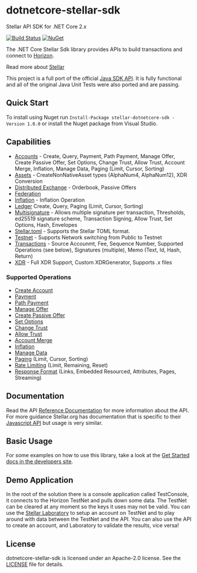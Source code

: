 # dotnetcore-stellar-sdk
Stellar API SDK for .NET Core 2.x

[![Build Status](https://travis-ci.org/elucidsoft/dotnetcore-stellar-sdk.svg?branch=master)](https://travis-ci.org/elucidsoft/dotnetcore-stellar-sdk)  [![NuGet](https://img.shields.io/nuget/v/1.0.svg)](https://www.nuget.org/packages/stellar-dotnetcore-sdk/1.0.0)

The .NET Core Stellar Sdk library provides APIs to build transactions and connect to [Horizon](https://github.com/stellar/horizon).

Read more about [Stellar](https://www.stellar.org/)

This project is a full port of the official [Java SDK API](https://github.com/stellar/java-stellar-sdk).  It is fully functional and all of the original Java Unit Tests were also ported and are passing.  

## Quick Start
To install using Nuget run `Install-Package stellar-dotnetcore-sdk -Version 1.0.0` or install the Nuget package from Visual Studio.

## Capabilities
- [Accounts](https://www.stellar.org/developers/guides/concepts/accounts.html) - Create, Query, Payment, Path Payment, Manage Offer, Create Passive Offer, Set Options, Change Trust, Allow Trust, Account Merge, Inflation, Manage Data, Paging (Limit, Cursor, Sorting)
- [Assets](https://www.stellar.org/developers/guides/concepts/assets.html) - CreateNonNativeAsset types (AlphaNum4, AlphaNum12), XDR Conversion
- [Distributed Exchange](https://www.stellar.org/developers/guides/concepts/exchange.html) - Orderbook, Passive Offers
- [Federation](https://www.stellar.org/developers/learn/concepts/federation.html)
- [Inflation](https://www.stellar.org/developers/guides/concepts/inflation.html) - Inflation Operation
- [Ledger](https://www.stellar.org/developers/horizon/reference/resources/ledger.html) Create, Query, Paging (Limit, Cursor, Sorting)
- [Multisignature](https://www.stellar.org/developers/guides/concepts/multi-sig.html) - Allows multiple signature per transaction, Thresholds, ed25519 signature scheme, Transaction Signing, Allow Trust, Set Options, Hash, Envelopes
- [Stellar.toml](https://www.stellar.org/developers/guides/concepts/stellar-toml.html) - Supports the Stellar TOML format.
- [Testnet](https://www.stellar.org/developers/guides/concepts/test-net.html) - Supports Network switching from Public to Testnet
- [Transactions](https://www.stellar.org/developers/guides/concepts/transactions.html) - Source Accounmt, Fee, Sequence Number, Supported Operations (see below), Signatures (multiple), Memo (Text, Id, Hash, Return)
- [XDR](https://www.stellar.org/developers/guides/concepts/xdr.html) - Full XDR Support, Custom XDRGenerator, Supports .x files

### Supported Operations
- [Create Account](https://www.stellar.org/developers/guides/concepts/list-of-operations.html#create-account)
- [Payment](https://www.stellar.org/developers/guides/concepts/list-of-operations.html#payment)
- [Path Payment](https://www.stellar.org/developers/guides/concepts/list-of-operations.html#path-payment)
- [Manage Offer](https://www.stellar.org/developers/guides/concepts/list-of-operations.html#manage-offer)
- [Create Passive Offer](https://www.stellar.org/developers/guides/concepts/list-of-operations.html#create-passive-offer)
- [Set Options](https://www.stellar.org/developers/guides/concepts/list-of-operations.html#set-options)
- [Change Trust](https://www.stellar.org/developers/guides/concepts/list-of-operations.html#change-trust)
- [Allow Trust](https://www.stellar.org/developers/guides/concepts/list-of-operations.html#allow-trust)
- [Account Merge](https://www.stellar.org/developers/guides/concepts/list-of-operations.html#account-merge)
- [Inflation](https://www.stellar.org/developers/guides/concepts/list-of-operations.html#inflation)
- [Manage Data](https://www.stellar.org/developers/guides/concepts/list-of-operations.html#manage-data)
- [Paging](https://www.stellar.org/developers/horizon/reference/paging.html) (Limit, Cursor, Sorting)
- [Rate Limiting](https://www.stellar.org/developers/horizon/reference/rate-limiting.html) (Limit, Remaining, Reset)
- [Response Format](https://www.stellar.org/developers/horizon/reference/responses.html) (Links, Embedded Resourced, Attributes, Pages, Streaming)

## Documentation
Read the API [Reference Documentation](https://elucidsoft.github.io/dotnetcore-stellar-sdk/) for more information about the API.  For more guidance Stellar.org has documentation that is specific to their [Javascript API](https://www.stellar.org/developers/js-stellar-sdk/reference/) but usage is very similar.

## Basic Usage
For some examples on how to use this library, take a look at the [Get Started docs in the developers site](https://www.stellar.org/developers/guides/get-started/create-account.html).

## Demo Application
In the root of the solution there is a console application called TestConsole, it connects to the Horizon TestNet and pulls down some data. The TestNet can be cleared at any moment so the keys it uses may not be valid.  You can use the [Stellar Laboratory](https://www.stellar.org/laboratory/) to setup an account on TestNet and to play around with data between the TestNet and the API.  You can also use the API to create an account, and Laboratory to validate the results, vice versa!  

## License
dotnetcore-stellar-sdk is licensed under an Apache-2.0 license. See the [LICENSE](https://github.com/elucidsoft/dotnetcore-stellar-sdk/blob/master/LICENSE.txt) file for details.
